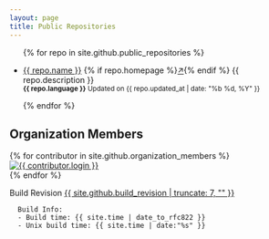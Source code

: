 ```yaml
---
layout: page
title: Public Repositories
---
```


<ul>
    {% for repo in site.github.public_repositories %}
        <li>
            <p>
                <a href="{{ repo.html_url }}">{{ repo.name }}</a>
                {% if repo.homepage %}<a href="{{ repo.homepage }}" target="_blank">↗</a>{% endif %}
                {{ repo.description }}
                <br>
                <small><b>{{ repo.language }}</b> Updated on {{ repo.updated_at | date: "%b %d, %Y" }}</small>
            </p>
        </li>
    {% endfor %}
</ul>

Organization Members
--------------------

<div class="row">
    {% for contributor in site.github.organization_members %}
    <div class="col-xs-6 col-md-3">
    <a href="{{ contributor.html_url }}" class="thumbnail" title="@{{ contributor.login }}">
      <img src="{{ contributor.avatar_url }}" alt="{{ contributor.login }}">
    </a>
    </div>
    {% endfor %}
</div>

Build Revision [{{ site.github.build_revision | truncate: 7, "" }}](./site.github.json)

```
  Build Info:
  - Build time: {{ site.time | date_to_rfc822 }}
  - Unix build time: {{ site.time | date:"%s" }}
```
